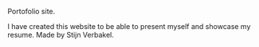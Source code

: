Portofolio site.

I have created this website to be able to present myself and showcase my resume.
Made by Stijn Verbakel.
